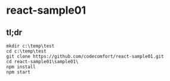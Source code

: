 

# react-sample01

## tl;dr

```
mkdir c:\temp\test
cd c:\temp\test
git clone https://github.com/codecomfort/react-sample01.git
cd react-sample01\sample01\
npm install
npm start

```
